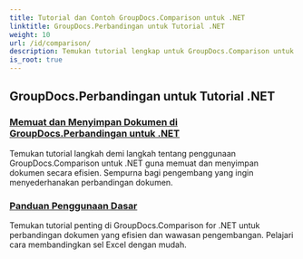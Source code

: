 ```yaml
---
title: Tutorial dan Contoh GroupDocs.Comparison untuk .NET
linktitle: GroupDocs.Perbandingan untuk Tutorial .NET
weight: 10
url: /id/comparison/
description: Temukan tutorial lengkap untuk GroupDocs.Comparison untuk .NET, yang memfasilitasi perbandingan, pengelolaan, dan integrasi dokumen dan folder yang efisien dengan mudah.
is_root: true
---
```

## GroupDocs.Perbandingan untuk Tutorial .NET 
### [Memuat dan Menyimpan Dokumen di GroupDocs.Perbandingan untuk .NET](./load-and-save-documents/)
Temukan tutorial langkah demi langkah tentang penggunaan GroupDocs.Comparison untuk .NET guna memuat dan menyimpan dokumen secara efisien. Sempurna bagi pengembang yang ingin menyederhanakan perbandingan dokumen.
### [Panduan Penggunaan Dasar](./guide-to-basic-usage/)
Temukan tutorial penting di GroupDocs.Comparison for .NET untuk perbandingan dokumen yang efisien dan wawasan pengembangan. Pelajari cara membandingkan sel Excel dengan mudah.